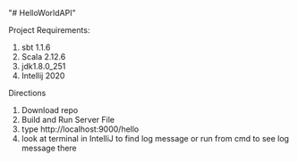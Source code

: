 "# HelloWorldAPI" 

Project Requirements:
1. sbt 1.1.6 
2. Scala 2.12.6
3. jdk1.8.0_251
4. Intellij 2020

Directions
1. Download repo 
2. Build and Run Server File
3. type http://localhost:9000/hello 
4. look at terminal in IntelliJ to find log message or run from cmd to see log message there
